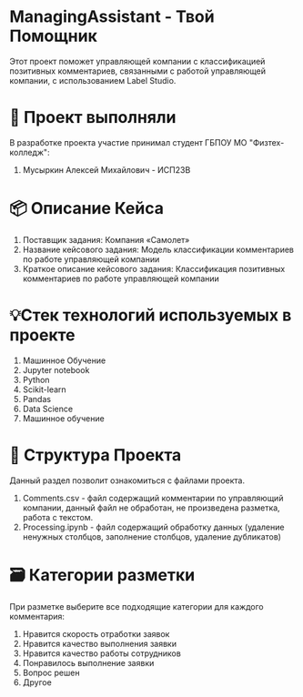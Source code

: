 # ManagingAssistant - Твой Помощник

Этот проект поможет управляющей компании с классификацией позитивных комментариев, связанными с работой управляющей компании, с использованием Label Studio.

# 💼 Проект выполняли
В разработке проекта участие принимал студент ГБПОУ МО "Физтех-колледж": 
1.    Мусыркин Алексей Михайлович - ИСП23В
      
# 📦 Описание Кейса
1.    Поставщик задания: Компания «Самолет»
2.    Название кейсового задания: Модель классификации комментариев по работе управляющей компании
3.    Краткое описание кейсового задания: Классификация позитивных комментариев по работе управляющей компании
      
# 💡Стек технологий используемых в проекте 
1.    Машинное Обучение
2.    Jupyter notebook
3.    Python
4.    Scikit-learn
5.    Pandas
6.    Data Science
7.    Машинное обучение
      
# 📜 Структура Проекта
Данный раздел позволит ознакомиться с файлами проекта.
1.    Comments.csv - файл содержащий комментарии по управляющий компании, данный файл не обработан, не произведена разметка, работа с текстом.
2.    Processing.ipynb - файл содержащий обработку данных (удаление ненужных столбцов, заполнение столбцов, удаление дубликатов) 
      
# 🗃️ Категории разметки
При разметке выберите все подходящие категории для каждого комментария:
1.    Нравится скорость отработки заявок
2.    Нравится качество выполнения заявки
3.    Нравится качество работы сотрудников
4.    Понравилось выполнение заявки
5.    Вопрос решен
6.    Другое
